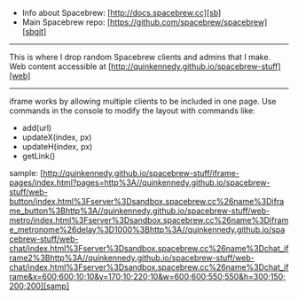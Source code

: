 * Info about Spacebrew: [http://docs.spacebrew.cc][sb]
* Main Spacebrew repo: [https://github.com/spacebrew/spacebrew][sbgit]

---

This is where I drop random Spacebrew clients and admins that I make.  
Web content accessible at [http://quinkennedy.github.io/spacebrew-stuff][web]

---

iframe works by allowing multiple clients to be included in one page.
Use commands in the console to modify the layout with commands like:

* add(url)
* updateX(index, px)
* updateH(index, px)
* getLink()

sample: [http://quinkennedy.github.io/spacebrew-stuff/iframe-pages/index.html?pages=http%3A//quinkennedy.github.io/spacebrew-stuff/web-button/index.html%3Fserver%3Dsandbox.spacebrew.cc%26name%3Diframe_button%3Bhttp%3A//quinkennedy.github.io/spacebrew-stuff/web-metro/index.html%3Fserver%3Dsandbox.spacebrew.cc%26name%3Diframe_metronome%26delay%3D1000%3Bhttp%3A//quinkennedy.github.io/spacebrew-stuff/web-chat/index.html%3Fserver%3Dsandbox.spacebrew.cc%26name%3Dchat_iframe2%3Bhttp%3A//quinkennedy.github.io/spacebrew-stuff/web-chat/index.html%3Fserver%3Dsandbox.spacebrew.cc%26name%3Dchat_iframe&x=600;600;10;10&y=170;10;220;10&w=600;600;550;550&h=300;150;200;200][samp]

[sb]: http://docs.spacebrew.cc
[sbgit]: https://github.com/spacebrew/spacebrew
[web]: http://quinkennedy.github.io/spacebrew-stuff
[samp]: http://quinkennedy.github.io/spacebrew-stuff/iframe-pages/index.html?pages=http%3A//quinkennedy.github.io/spacebrew-stuff/web-button/index.html%3Fserver%3Dsandbox.spacebrew.cc%26name%3Diframe_button%3Bhttp%3A//quinkennedy.github.io/spacebrew-stuff/web-metro/index.html%3Fserver%3Dsandbox.spacebrew.cc%26name%3Diframe_metronome%26delay%3D1000%3Bhttp%3A//quinkennedy.github.io/spacebrew-stuff/web-chat/index.html%3Fserver%3Dsandbox.spacebrew.cc%26name%3Dchat_iframe2%3Bhttp%3A//quinkennedy.github.io/spacebrew-stuff/web-chat/index.html%3Fserver%3Dsandbox.spacebrew.cc%26name%3Dchat_iframe&x=600;600;10;10&y=170;10;220;10&w=600;600;550;550&h=300;150;200;200
